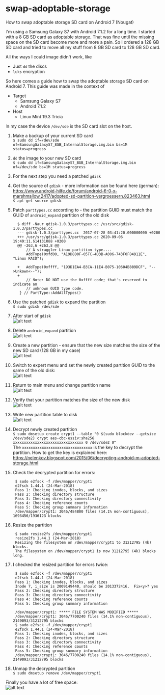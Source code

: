 # swap-adoptable-storage
How to swap adoptable storage SD card on Android 7 (Nougat)

I'm using a Samsung Galaxy S7 with Android 7.1.2 for a long time. I started with a 8 GB SD card as adoptable storage. That was fine until the missing space on the SD card become more and more a pain. So I ordered a 128 GB SD card and tried to move all my stuff from 8 GB SD card to 128 GB SD card.

All the ways I could image didn't work, like

  * Just `dd` the discs
  * `luks` encryption

So here comes a guide how to swap the adoptable storage SD card on Android 7. This guide was made in the context of

  * Target
    * Samsung Galaxy S7
    * Android 7.1.2
  * Host
    * Linux Mint 19.3 Tricia

In my case the device `/dev/sde` is the SD card slot on the host.

 1. Make a backup of your current SD card  
 `$ sudo dd if=/dev/sde of=SamsungGalaxyS7_8GB_InternalStorage.img.bin bs=1M status=progress`
 2. `dd` the image to your new SD card  
 `$ sudo dd if=SamsungGalaxyS7_8GB_InternalStorage.img.bin of=/dev/sde bs=1M status=progress`
 3. For the next step you need a patched `gdisk`  
 4. Get the source of `gdisk` - more information can be found here (german): https://www.android-hilfe.de/forum/android-6-0-x-marshmallow.2417/adopted-sd-partition-vergroessern.823463.html  
   `$ apt-get source gdisk`
 5. Patch `parttypes.cc` according to - the partition GUID must match the GUID of `android_expand` partition of the old disk  

          $ diff -Naur gdisk-1.0.3/parttypes.cc /usr/src/gdisk-1.0.3/parttypes.cc 
          --- gdisk-1.0.3/parttypes.cc	2017-07-28 03:41:20.000000000 +0200
          +++ /usr/src/gdisk-1.0.3/parttypes.cc	2020-09-06 19:49:11.614131088 +0200
          @@ -263,6 +263,8 @@
              // A straggler Linux partition type....
              AddType(0xfd00, "A19D880F-05FC-4D3B-A006-743F0F84911E", "Linux RAID");

          +   AddType(0xffff, "193D1EA4-B3CA-11E4-B075-10604B889DCF", "-->Unkown<--");
          +
              // Note: DO NOT use the 0xffff code; that's reserved to indicate an
              // unknown GUID type code.
           } // PartType::AddAllTypes()

 6. Use the patched `gdisk` to expand the partition  
 `$ sudo gdisk /dev/sde`
 7. After start of `gdisk`  
 ![alt text](<gdisk_start.png>)
 8. Delete `android_expand` partition  
 ![alt text](<delete_partition.png>)
 9. Create a new partition - ensure that the new size matches the size of the new SD card (128 GB in my case)  
 ![alt text](<create_new_partition.png>)
 10. Switch to expert menu and set the newly created partition GUID to the same of the old disk:  
 ![alt text](<partition_GUID.png>)
 11. Return to main menu and change partition name  
 ![alt text](<partition_name.png>)
 12. Verify that your partition matches the size of the new disk  
 ![alt text](<verify_partition.png>)
 13. Write new partition table to disk  
 ![alt text](<write_partition_table.png>)
 14. Decrypt newly created partition  
 `$ sudo dmsetup create crypt1 --table "0 $(sudo blockdev --getsize /dev/sde2) crypt aes-cbc-essiv:sha256 xxxxxxxxxxxxxxxxxxxxxxxxxxxxxxxx 0 /dev/sde2 0"`  
 The `xxxxxxxxxxxxxxxxxxxxxxxxxxxxxxxx` is the key to decrypt the partition. How to get the key is explained here: https://nelenkov.blogspot.com/2015/06/decrypting-android-m-adopted-storage.html
 15. Check the decrypted partition for errors:  
 
          $ sudo e2fsck -f /dev/mapper/crypt1
          e2fsck 1.44.1 (24-Mar-2018)
          Pass 1: Checking inodes, blocks, and sizes
          Pass 2: Checking directory structure
          Pass 3: Checking directory connectivity
          Pass 4: Checking reference counts
          Pass 5: Checking group summary information
          /dev/mapper/crypt1: 3046/484800 files (14.1% non-contiguous), 1693456/1936123 blocks

 16. Resize the partition

          $ sudo resize2fs /dev/mapper/crypt1
          resize2fs 1.44.1 (24-Mar-2018)
          Resizing the filesystem on /dev/mapper/crypt1 to 31212795 (4k) blocks.
          The filesystem on /dev/mapper/crypt1 is now 31212795 (4k) blocks long.

 17. I checked the resized partition for errors twice:

          $ sudo e2fsck -f /dev/mapper/crypt1
          e2fsck 1.44.1 (24-Mar-2018)
          Pass 1: Checking inodes, blocks, and sizes
          Inode 7, i_size is 2009149440, should be 2013372416.  Fix<y>? yes
          Pass 2: Checking directory structure
          Pass 3: Checking directory connectivity
          Pass 4: Checking reference counts
          Pass 5: Checking group summary information
          
          /dev/mapper/crypt1: ***** FILE SYSTEM WAS MODIFIED *****
          /dev/mapper/crypt1: 3046/7700240 files (14.1% non-contiguous), 2149093/31212795 blocks
          $ sudo e2fsck -f /dev/mapper/crypt1
          e2fsck 1.44.1 (24-Mar-2018)
          Pass 1: Checking inodes, blocks, and sizes
          Pass 2: Checking directory structure
          Pass 3: Checking directory connectivity
          Pass 4: Checking reference counts
          Pass 5: Checking group summary information
          /dev/mapper/crypt1: 3046/7700240 files (14.1% non-contiguous), 2149093/31212795 blocks

 18. Unmap the decrypted partition  
 `$ sudo dmsetup remove /dev/mapper/crypt1`

Finally you have a lot of free space:  
 ![alt text](<free_space.png>)